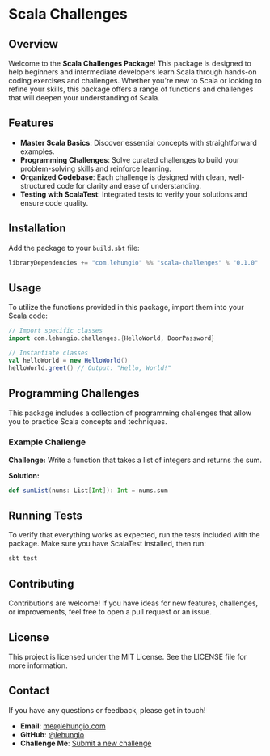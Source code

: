 # Scala Challenges

## Overview

Welcome to the **Scala Challenges Package**! This package is designed to help beginners and intermediate developers learn Scala through hands-on coding exercises and challenges. Whether you're new to Scala or looking to refine your skills, this package offers a range of functions and challenges that will deepen your understanding of Scala.

## Features

- **Master Scala Basics**: Discover essential concepts with straightforward examples.
- **Programming Challenges**: Solve curated challenges to build your problem-solving skills and reinforce learning.
- **Organized Codebase**: Each challenge is designed with clean, well-structured code for clarity and ease of understanding.
- **Testing with ScalaTest**: Integrated tests to verify your solutions and ensure code quality.

## Installation

Add the package to your `build.sbt` file:

```scala
libraryDependencies += "com.lehungio" %% "scala-challenges" % "0.1.0"
```

## Usage

To utilize the functions provided in this package, import them into your Scala code:

```scala
// Import specific classes
import com.lehungio.challenges.{HelloWorld, DoorPassword}

// Instantiate classes
val helloWorld = new HelloWorld()
helloWorld.greet() // Output: "Hello, World!"
```

## Programming Challenges

This package includes a collection of programming challenges that allow you to practice Scala concepts and techniques.

### Example Challenge

**Challenge:** Write a function that takes a list of integers and returns the sum.

**Solution:**

```scala
def sumList(nums: List[Int]): Int = nums.sum
```

## Running Tests

To verify that everything works as expected, run the tests included with the package. Make sure you have ScalaTest installed, then run:

```bash
sbt test
```

## Contributing

Contributions are welcome! If you have ideas for new features, challenges, or improvements, feel free to open a pull request or an issue.

## License

This project is licensed under the MIT License. See the LICENSE file for more information.

## Contact

If you have any questions or feedback, please get in touch!

- **Email**: me@lehungio.com
- **GitHub**: [@lehungio](https://github.com/lehungio)
- **Challenge Me**: [Submit a new challenge](https://github.com/lehungio/scala-challenges/issues/new?assignees=&labels=new&projects=&template=DEFAULT.md&title=Programming+Challenge%3A+%5BChallenge+Name%5D%5BNamespace%5D)
